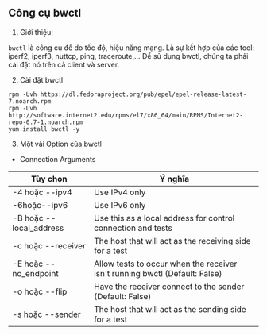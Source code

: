 ## Công cụ bwctl

1. Giới thiệu:

`bwctl` là công cụ để do tốc độ, hiệu năng mạng. Là sự kết hợp của các tool: iperf2, iperf3, nuttcp, ping, traceroute,... Để sử dụng bwctl, chúng ta phải cài đặt nó trên cả client và server.

2. Cài đặt bwctl

```
rpm -Uvh https://dl.fedoraproject.org/pub/epel/epel-release-latest-7.noarch.rpm
rpm -Uvh http://software.internet2.edu/rpms/el7/x86_64/main/RPMS/Internet2-repo-0.7-1.noarch.rpm
yum install bwctl -y
```

3. Một vài Option của bwctl

- Connection Arguments

Tùy chọn | Ý nghĩa |
--|--|
-4 hoặc --ipv4            |            Use IPv4 only |
-6hoặc--ipv6            |            Use IPv6 only |
-B hoặc --local_address <address>  |   Use this as a local address for control connection and tests |
-c hoặc --receiver <address>       |   The host that will act as the receiving side for a test |
-E hoặc --no_endpoint             |    Allow tests to occur when the receiver isn't running bwctl (Default: False) |
-o hoặc --flip                    |    Have the receiver connect to the sender (Default: False) |
-s hoặc --sender <address>       |     The host that will act as the sending side for a test|
